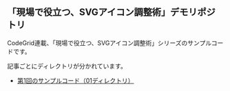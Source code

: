 ## 「現場で役立つ、SVGアイコン調整術」デモリポジトリ

CodeGrid連載、「現場で役立つ、SVGアイコン調整術」シリーズのサンプルコードです。

記事ごとにディレクトリが分かれています。

- [第1回のサンプルコード（01ディレクトリ）](/01)
